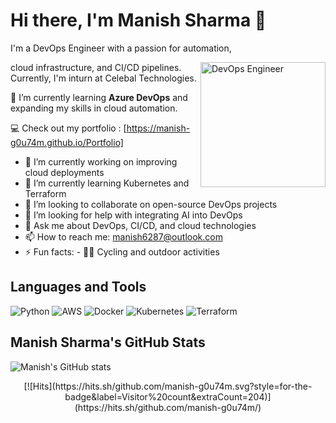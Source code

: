 # Hi there, I'm Manish Sharma 👋

I'm a DevOps Engineer with a passion for automation,<p align="left">
  <img src="https://cdn.dribbble.com/users/1162077/screenshots/3848914/programmer.gif" alt="DevOps Engineer" width="200" align="right">
</p>
cloud infrastructure, and CI/CD pipelines. Currently,
I'm inturn at Celebal Technologies.

🌱 I’m currently learning **Azure DevOps** and expanding my skills in cloud automation.

💻 Check out my portfolio : [https://manish-g0u74m.github.io/Portfolio]


- 🔭 I’m currently working on improving cloud deployments
- 🌱 I’m currently learning Kubernetes and Terraform
- 👯 I’m looking to collaborate on open-source DevOps projects
- 🤔 I’m looking for help with integrating AI into DevOps
- 💬 Ask me about DevOps, CI/CD, and cloud technologies
- 📫 How to reach me: [manish6287@outlook.com](mailto:your-email@example.com)
- ⚡ Fun facts: - 🚴‍♂️ Cycling and outdoor activities
## Languages and Tools
![Python](https://img.shields.io/badge/Python-3776AB?style=for-the-badge&logo=python&logoColor=white)
![AWS](https://img.shields.io/badge/AWS-232F3E?style=for-the-badge&logo=amazon-aws&logoColor=white)
![Docker](https://img.shields.io/badge/Docker-2496ED?style=for-the-badge&logo=docker&logoColor=white)
![Kubernetes](https://img.shields.io/badge/Kubernetes-326CE5?style=for-the-badge&logo=kubernetes&logoColor=white)
![Terraform](https://img.shields.io/badge/Terraform-7B42BC?style=for-the-badge&logo=terraform&logoColor=white)


## Manish Sharma's GitHub Stats
![Manish's GitHub stats](https://github-readme-stats.vercel.app/api?username=manish-g0u74m&show_icons=true&theme=radical)

<p align="center">
  [![Hits](https://hits.sh/github.com/manish-g0u74m.svg?style=for-the-badge&label=Visitor%20count&extraCount=204)](https://hits.sh/github.com/manish-g0u74m/)
</p>

